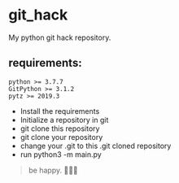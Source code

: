 # git_hack
My python git hack repository.

## requirements:

```
python >= 3.7.7
GitPython >= 3.1.2
pytz >= 2019.3
```

* Install the requirements
* Initialize a repository in git
* git clone this repository
* git clone your repository
* change your .git to this .git cloned repository
* run python3 -m main.py

> be happy. 🚀🚀🚀